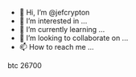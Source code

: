 - 👋 Hi, I’m @jefcrypton
- 👀 I’m interested in ...
- 🌱 I’m currently learning ...
- 💞️ I’m looking to collaborate on ...
- 📫 How to reach me ...

<!---
jefcrypton/jefcrypton is a ✨ special ✨ repository because its `README.md` (this file) appears on your GitHub profile.
You can click the Preview link to take a look at your changes.
-lorenzocryton-->
btc 26700
